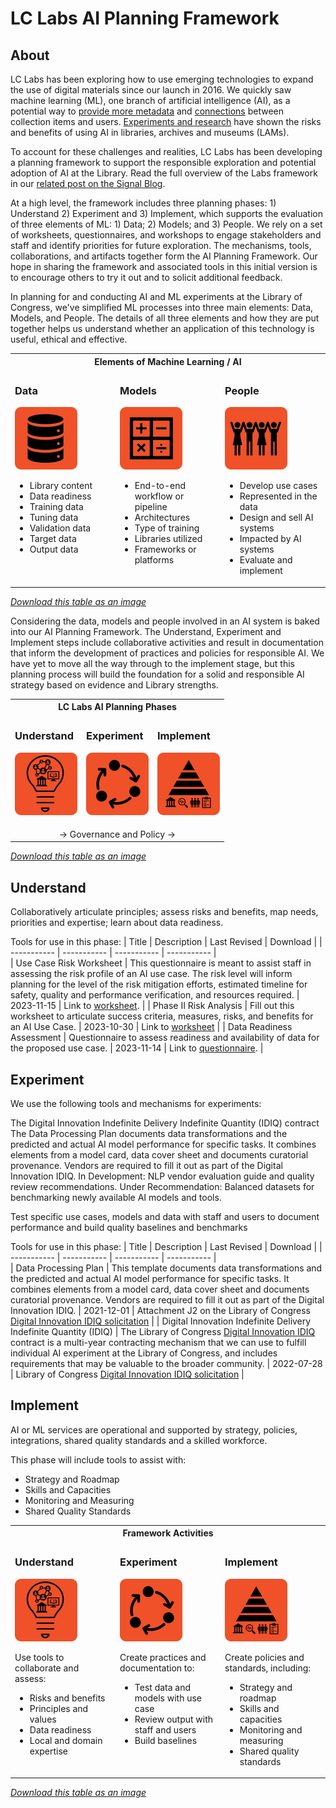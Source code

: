 # LC Labs AI Planning Framework



## About 
LC Labs has been exploring how to use emerging technologies to expand the use of digital materials since our launch in 2016. We quickly saw machine learning (ML), one branch of artificial intelligence (AI), as a potential way to [provide more metadata](https://labs.loc.gov/work/experiments/experimental-access/) and [connections](https://citizen-dj.labs.loc.gov/) between collection items and users.  [Experiments and research](https://blogs.loc.gov/thesignal/2023/11/why-experiment-machine-learning-at-the-library-of-congress/) have shown the risks and benefits of using AI in libraries, archives and museums (LAMs).

To account for these challenges and realities, LC Labs has been developing a planning framework to support the responsible exploration and potential adoption of AI at the Library.  Read the full overview of the Labs framework in our [related post on the Signal Blog](https://blogs.loc.gov/thesignal/2023/11/introducing-the-lc-labs-artificial-intelligence-planning-framework).

At a high level, the framework includes three planning phases:  1) Understand 2) Experiment and 3) Implement, which supports the evaluation of three elements of ML: 1) Data; 2) Models; and 3) People. We rely on a set of worksheets, questionnaires, and workshops to engage stakeholders and staff and identify priorities for future exploration. The mechanisms, tools, collaborations, and artifacts together form the AI Planning Framework. Our hope in sharing the framework and associated tools in this initial version is to encourage others to try it out and to solicit additional feedback.  

In planning for and conducting AI and ML experiments at the Library of Congress, we've simplified ML processes into three main elements:  Data, Models, and People. The details of all three elements and how they are put together helps us understand whether an application of this technology is useful, ethical and effective.  

<table>
    <tr>
        <th colspan="3">Elements of Machine Learning / AI</th>
    </tr>
    <tr>
        <td valign="top" style="width: 33.333%">
            <h3>Data</h3>
            <p><img src="images/elements-data-icon.png" alt="An icon comprised of a black cylinder with three segments" style="max-width: 100px;" /></p>
            <ul>
                <li>Library content</li>
                <li>Data readiness</li>
                <li>Training data</li>
                <li>Tuning data</li>
                <li>Validation data</li>
                <li>Target data</li>
                <li>Output data</li>
            </ul>
        </td>
        <td valign="top" style="width: 33.333%">
            <h3>Models</h3>
            <p><img src="images/elements-models-icon.png" alt="An icon comprised of a matrix of four cells, each containing a math symbol" style="max-width: 100px;" /></p>
            <ul>
                <li>End-to-end workflow or pipeline</li>
                <li>Architectures</li>
                <li>Type of training</li>
                <li>Libraries utilized</li>
                <li>Frameworks or platforms</li>
            </ul>
        </td>
        <td valign="top" style="width: 33.333%">
            <h3>People</h3>
            <p><img src="images/elements-people-icon.png" alt="An icon comprised of a four human figures with their arms raised" style="max-width: 100px;" /></p>
            <ul>
                <li>Develop use cases</li>
                <li>Represented in the data</li>
                <li>Design and sell AI systems</li>
                <li>Impacted by AI systems</li>
                <li>Evaluate and implement</li>
            </ul>
        </td>
    </tr>
</table>

_[Download this table as an image](/images/AIframework-1.jpg)_

Considering the data, models and people involved in an AI system is baked into our AI Planning Framework. The Understand, Experiment and Implement steps include collaborative activities and result in documentation that inform the development of practices and policies for responsible AI. We have yet to move all the way through to the implement stage, but this planning process will build the foundation for a solid and responsible AI strategy based on evidence and Library strengths. 

<table>
    <tr>
        <th colspan="3">LC Labs AI Planning Phases</th>
    </tr>
    <tr>
        <td valign="top" style="width: 33.333%">
            <h3>Understand</h3>
            <p><img src="images/phases-understand-icon.png" alt="An icon comprised of a lightbulb containing a network of people, institutions, and technology" style="max-width: 100px;" /></p>
        </td>
        <td valign="top" style="width: 33.333%">
            <h3>Experiment</h3>
            <p><img src="images/phases-experiment-icon.png" alt="An icon comprised of three arrows and three dots organized in a circle, representing a cycle" style="max-width: 100px;" /></p>
        </td>
        <td valign="top" style="width: 33.333%">
            <h3>Implement</h3>
            <p><img src="images/phases-implement-icon.png" alt="An icon comprised of a pyramid above an institution, a magnifying glass above a graph, people, and a certificate" style="max-width: 100px;" /></p>
        </td>
    </tr>
    <tr>
        <td colspan="3" style="text-align: center">→ Governance and Policy →</td>
    </tr>
</table>

_[Download this table as an image](images/AIframework-2.jpg)_

## Understand 
Collaboratively articulate principles; assess risks and benefits, map needs, priorities and expertise; learn about data readiness. 

Tools for use in this phase: 
| Title      | Description | Last Revised | Download | 
| ----------- | ----------- |  ----------- |  ----------- |  
| Use Case Risk Worksheet     | This questionnaire is meant to assist staff in assessing the risk profile of an AI use case. The risk level will inform planning for the level of the risk mitigation efforts, estimated timeline for safety, quality and performance verification, and resources required.       | 2023-11-15 | Link to [worksheet](https://github.com/LibraryOfCongress/labs-ai-framework/blob/main/Understand/Use_Case_Assessment_Worksheet_2023-11-15-draft.docx). | 
| Phase II Risk Analysis  | Fill out this worksheet to articulate success criteria, measures, risks, and benefits for an AI Use Case. | 2023-10-30 | Link to [worksheet](https://github.com/LibraryOfCongress/labs-ai-framework/blob/main/Understand/PhaseII_Risk_Assessement_-_2023-10-30-draft.docx) | 
| Data Readiness Assessment     | Questionnaire to assess readiness and availability of data for the proposed use case.       | 2023-11-14 | Link to [questionnaire](https://github.com/LibraryOfCongress/labs-ai-framework/blob/main/Understand/Data_Assessment_Worksheet_2023-11-14.docx). |


## Experiment 
We use the following tools and mechanisms for experiments:

The Digital Innovation Indefinite Delivery Indefinite Quantity (IDIQ) contract 
The Data Processing Plan documents data transformations and the predicted and actual AI model performance for specific tasks. It combines elements from a model card, data cover sheet and documents curatorial provenance. Vendors are required to fill it out as part of the Digital Innovation IDIQ.
In Development: NLP vendor evaluation guide and quality review recommendations.
Under Recommendation: Balanced datasets for benchmarking newly available AI models and tools.

Test specific use cases, models and data with staff and users to document performance and build quality baselines and benchmarks

Tools for use in this phase: 
| Title      | Description | Last Revised | Download | 
| ----------- | ----------- |  ----------- |  ----------- |  
| Data Processing Plan   | This template documents data transformations and the predicted and actual AI model performance for specific tasks. It combines elements from a model card, data cover sheet and documents curatorial provenance. Vendors are required to fill it out as part of the Digital Innovation IDIQ.       | 2021-12-01 | Attachment J2 on the Library of Congress [Digital Innovation IDIQ solicitation](https://github.com/LibraryOfCongress/labs-ai-framework/blob/main/Experiment/Data-Processing-Plan-template-2021-12-01-draft.docx) | 
| Digital Innovation Indefinite Delivery Indefinite Quantity (IDIQ)  | The Library of Congress [Digital Innovation IDIQ](https://sam.gov/opp/1e6e3f521dd443809e6d0107b5101580/view#general) contract is a multi-year contracting mechanism that we can use to fulfill individual AI experiment at the Library of Congress, and includes requirements that may be valuable to the broader community.       | 2022-07-28 | Library of Congress [Digital Innovation IDIQ solicitation](https://github.com/LibraryOfCongress/labs-ai-framework/blob/main/Experiment/DigitalInnovationIDIQsigned.pdf) | 


## Implement 
AI or ML services are operational and supported by strategy, policies, integrations, shared quality standards and a skilled workforce.

This phase will include tools to assist with:
- Strategy and Roadmap 
- Skills and Capacities 
- Monitoring and Measuring
- Shared Quality Standards

<table>
    <tr>
        <th colspan="3">Framework Activities</th>
    </tr>
    <tr>
        <td valign="top" style="width: 33.333%">
            <h3>Understand</h3>
            <p><img src="images/phases-understand-icon.png" alt="An icon comprised of a lightbulb containing a network of people, institutions, and technology" style="max-width: 100px;" /></p>
            <p>Use tools to collaborate and assess:</p>
            <ul>
                <li>Risks and benefits</li>
                <li>Principles and values</li>
                <li>Data readiness</li>
                <li>Local and domain expertise</li>
            </ul>
        </td>
        <td valign="top" style="width: 33.333%">
            <h3>Experiment</h3>
            <p><img src="images/phases-experiment-icon.png" alt="An icon comprised of three arrows and three dots organized in a circle, representing a cycle" style="max-width: 100px;" /></p>
            <p>Create practices and documentation to:</p>
            <ul>
                <li>Test data and models with use case</li>
                <li>Review output with staff and users</li>
                <li>Build baselines</li>
            </ul>
        </td>
        <td valign="top" style="width: 33.333%">
            <h3>Implement</h3>
            <p><img src="images/phases-implement-icon.png" alt="An icon comprised of a pyramid above an institution, a magnifying glass above a graph, people, and a certificate" style="max-width: 100px;" /></p>
            <p>Create policies and standards, including:</p>
            <ul>
                <li>Strategy and roadmap</li>
                <li>Skills and capacities</li>
                <li>Monitoring and measuring</li>
                <li>Shared quality standards</li>
            </ul>
        </td>
    </tr>
</table>

_[Download this table as an image](images/AIframework-3.jpg)_